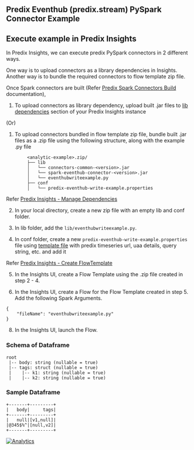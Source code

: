 ## Predix Eventhub (predix.stream) PySpark Connector Example


## Execute example in Predix Insights

In Predix Insights, we can execute predix PySpark connectors in 2 different ways.

One way is to upload connectors as a library dependencies in Insights.
Another way is to bundle the required connectors to flow template zip file.

Once Spark connectors are built (Refer [Predix Spark Connectors Build](https://github.com/PredixDev/predix-spark-connectors#how-to-build-all-the-connectors) documentation),

1. To upload connectors as library dependency, upload built .jar files to [lib dependencies](https://docsstaging.predix.io/en-US/content/service/data_management/Andromeda/manage-dependencies#task_d912544c-d26e-471a-a0dc-78309c42b1fe) section of your Predix Insights instance

(Or)

1. To upload connectors bundled in flow template zip file, bundle built .jar files as a .zip file using the following structure, along with the example .py file

```
        <analytic-example>.zip/
        ├── lib
        │   └── connectors-common-<version>.jar
        │   └── spark-eventhub-connector-<version>.jar
        │   └── eventhubwriteexample.py
        ├── conf
        │   └── predix-eventhub-write-example.properties
```

Refer [Predix Insights - Manage Dependencies](https://docsstaging.predix.io/en-US/content/service/data_management/Andromeda/manage-dependencies#task_d912544c-d26e-471a-a0dc-78309c42b1fe)

2. In your local directory, create a new zip file with an empty lib and conf folder.

3. In lib folder, add the `lib/eventhubwriteexample.py`.

4. In conf folder, create a new `predix-eventhub-write-example.properties` file using [template file](./conf/predix-eventhub-write-example.properties.template) with predix timeseries url, uaa details, query string, etc. and add it

Refer [Predix Insights - Create FlowTemplate](https://docsstaging.predix.io/en-US/content/service/data_management/Andromeda/configure-flow-template#concept_03b3089b-2c0a-41f2-856d-4cd457a95896)

5. In the Insights UI, create a Flow Template using the .zip file created in step 2 - 4.

6. In the Insights UI, create a Flow for the Flow Template created in step 5. Add the following Spark Arguments.

```
{
    "fileName": "eventhubwriteexample.py"
}
```

8. In the Insights UI, launch the Flow.

### Schema of Dataframe

```
root
 |-- body: string (nullable = true)
 |-- tags: struct (nullable = true)
 |    |-- k1: string (nullable = true)
 |    |-- k2: string (nullable = true)
```

### Sample Dataframe

```
+-------+---------+
|   body|     tags|
+-------+---------+
|   null|[v1,null]|
|@345$%^|[null,v2]|
+-------+---------+
```

[![Analytics](https://ga-beacon.appspot.com/UA-82773213-1/predix-insights-examples/readme?pixel)](https://github.com/PredixDev)